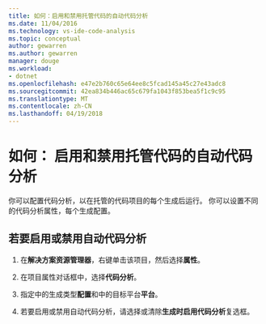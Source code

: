 ```yaml
---
title: 如何：启用和禁用托管代码的自动代码分析
ms.date: 11/04/2016
ms.technology: vs-ide-code-analysis
ms.topic: conceptual
author: gewarren
ms.author: gewarren
manager: douge
ms.workload:
- dotnet
ms.openlocfilehash: e47e2b760c65e64ee8c5fcad145a45c27e43adc8
ms.sourcegitcommit: 42ea834b446ac65c679fa1043f853bea5f1c9c95
ms.translationtype: MT
ms.contentlocale: zh-CN
ms.lasthandoff: 04/19/2018
---
```

# <a name="how-to-enable-and-disable-automatic-code-analysis-for-managed-code"></a>如何： 启用和禁用托管代码的自动代码分析

你可以配置代码分析，以在托管的代码项目的每个生成后运行。 你可以设置不同的代码分析属性，每个生成配置。

## <a name="to-enable-or-disable-automatic-code-analysis"></a>若要启用或禁用自动代码分析

1. 在**解决方案资源管理器**，右键单击该项目，然后选择**属性**。

1. 在项目属性对话框中，选择**代码分析**。

1. 指定中的生成类型**配置**和中的目标平台**平台**。

1. 若要启用或禁用自动代码分析，请选择或清除**生成时启用代码分析**复选框。
